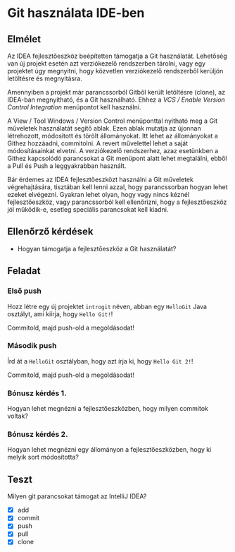 # Git használata IDE-ben

## Elmélet

Az IDEA fejlesztőeszköz beépítetten támogatja a Git használatát.
Lehetőség van új projekt esetén azt verziókezelő rendszerben tárolni,
vagy egy projektet úgy megnyitni, hogy közvetlen verziókezelő rendszerből
kerüljön letöltésre és megnyitásra.

Amennyiben a projekt már parancssorból Gitből került letöltésre (clone), az 
IDEA-ban megnyitható, és a Git használható. Ehhez a _VCS / Enable Version 
Control Integration_ menüpontot kell használni.

A View / Tool Windows / Version Control menüponttal nyitható meg a Git
műveletek használatát segítő ablak. Ezen ablak mutatja az újonnan létrehozott,
módosított és törölt állományokat. Itt lehet az állományokat a Githez hozzáadni,
commitolni. A revert művelettel lehet a saját módosításainkat elvetni.
A verziókezelő rendszerhez, azaz esetünkben a Githez kapcsolódó parancsokat
a Git menüpont alatt lehet megtalálni, ebből a Pull és Push a leggyakrabban
használt.

Bár érdemes az IDEA fejlesztőeszközt használni a Git műveletek végrehajtására,
tisztában kell lenni azzal, hogy parancssorban hogyan lehet ezeket elvégezni.
Gyakran lehet olyan, hogy vagy nincs kéznél fejlesztőeszköz, vagy
parancssorból kell ellenőrizni, hogy a fejlesztőeszköz jól működik-e, esetleg
speciális parancsokat kell kiadni.

## Ellenőrző kérdések

* Hogyan támogatja a fejlesztőeszköz a Git használatát?

## Feladat

### Első push

Hozz létre egy új projektet `introgit` néven, abban egy `HelloGit`
Java osztályt, ami kiírja, hogy `Hello Git!`!

Commitold, majd push-old a megoldásodat!

### Második push

Írd át a `HelloGit` osztályban, hogy azt írja ki, hogy `Hello Git 2!`!

Commitold, majd push-old a megoldásodat!

### Bónusz kérdés 1.

Hogyan lehet megnézni a fejlesztőeszközben, hogy milyen commitok voltak?

### Bónusz kérdés 2.

Hogyan lehet megnézni egy állományon a fejlesztőeszközben, hogy ki melyik sort módosította?

## Teszt

Milyen git parancsokat támogat az IntelliJ IDEA?

* [x] add
* [x] commit
* [x] push
* [x] pull
* [x] clone

